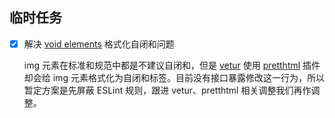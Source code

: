 ## 临时任务

- [x] 解决 [void elements](https://www.w3.org/TR/html/syntax.html#void-elements) 格式化自闭和问题

  img 元素在标准和规范中都是不建议自闭和，但是 [vetur](https://vuejs.github.io/vetur/) 使用 [pretthtml](https://github.com/Prettyhtml/prettyhtml) 插件却会给 img 元素格式化为自闭和标签。目前没有接口暴露修改这一行为，所以暂定方案是先屏蔽 ESLint 规则，跟进 vetur、pretthtml 相关调整我们再作调整。
